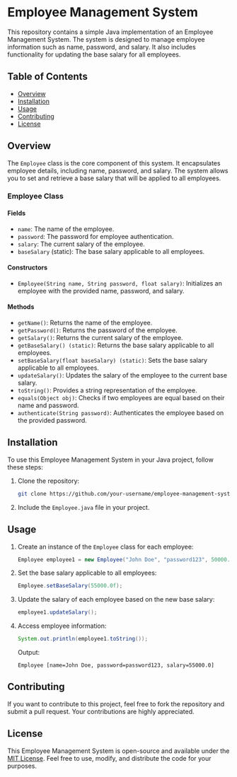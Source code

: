 # Employee Management System

This repository contains a simple Java implementation of an Employee Management System. The system is designed to manage employee information such as name, password, and salary. It also includes functionality for updating the base salary for all employees.

## Table of Contents

- [Overview](#overview)
- [Installation](#installation)
- [Usage](#usage)
- [Contributing](#contributing)
- [License](#license)

## Overview

The `Employee` class is the core component of this system. It encapsulates employee details, including name, password, and salary. The system allows you to set and retrieve a base salary that will be applied to all employees.

### Employee Class

#### Fields

- `name`: The name of the employee.
- `password`: The password for employee authentication.
- `salary`: The current salary of the employee.
- `baseSalary` (static): The base salary applicable to all employees.

#### Constructors

- `Employee(String name, String password, float salary)`: Initializes an employee with the provided name, password, and salary.

#### Methods

- `getName()`: Returns the name of the employee.
- `getPassword()`: Returns the password of the employee.
- `getSalary()`: Returns the current salary of the employee.
- `getBaseSalary() (static)`: Returns the base salary applicable to all employees.
- `setBaseSalary(float baseSalary) (static)`: Sets the base salary applicable to all employees.
- `updateSalary()`: Updates the salary of the employee to the current base salary.
- `toString()`: Provides a string representation of the employee.
- `equals(Object obj)`: Checks if two employees are equal based on their name and password.
- `authenticate(String password)`: Authenticates the employee based on the provided password.

## Installation

To use this Employee Management System in your Java project, follow these steps:

1. Clone the repository:

   ```bash
   git clone https://github.com/your-username/employee-management-system.git
   ```

2. Include the `Employee.java` file in your project.

## Usage

1. Create an instance of the `Employee` class for each employee:

   ```java
   Employee employee1 = new Employee("John Doe", "password123", 50000.0f);
   ```

2. Set the base salary applicable to all employees:

   ```java
   Employee.setBaseSalary(55000.0f);
   ```

3. Update the salary of each employee based on the new base salary:

   ```java
   employee1.updateSalary();
   ```

4. Access employee information:

   ```java
   System.out.println(employee1.toString());
   ```

   Output:

   ```
   Employee [name=John Doe, password=password123, salary=55000.0]
   ```

## Contributing

If you want to contribute to this project, feel free to fork the repository and submit a pull request. Your contributions are highly appreciated.

## License

This Employee Management System is open-source and available under the [MIT License](LICENSE). Feel free to use, modify, and distribute the code for your purposes.
